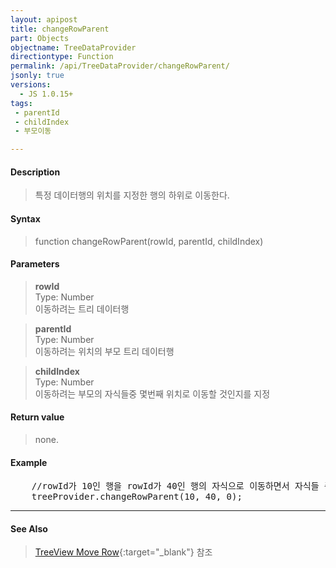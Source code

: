 ```yaml
---
layout: apipost
title: changeRowParent
part: Objects
objectname: TreeDataProvider
directiontype: Function
permalink: /api/TreeDataProvider/changeRowParent/
jsonly: true
versions:
  - JS 1.0.15+
tags:
 - parentId
 - childIndex 
 - 부모이동

---
```



#### Description

> 특정 데이터행의 위치를 지정한 행의 하위로 이동한다.  

#### Syntax

> function changeRowParent(rowId, parentId, childIndex)  

#### Parameters

> **rowId**    
> Type: Number    
> 이동하려는 트리 데이터행   

> **parentId**    
> Type: Number    
> 이동하려는 위치의 부모 트리 데이터행       

> **childIndex**    
> Type: Number    
> 이동하려는 부모의 자식들중 몇번째 위치로 이동할 것인지를 지정     

#### Return value

> none.

#### Example

<pre class="prettyprint">
	//rowId가 10인 행을 rowId가 40인 행의 자식으로 이동하면서 자식들 중 첫번째에 위치하게 한다.
	treeProvider.changeRowParent(10, 40, 0);  
</pre>

---
#### See Also

> [TreeView Move Row](http://demo.realgrid.net/Demo/TreeMoveRow){:target="_blank"} 참조    